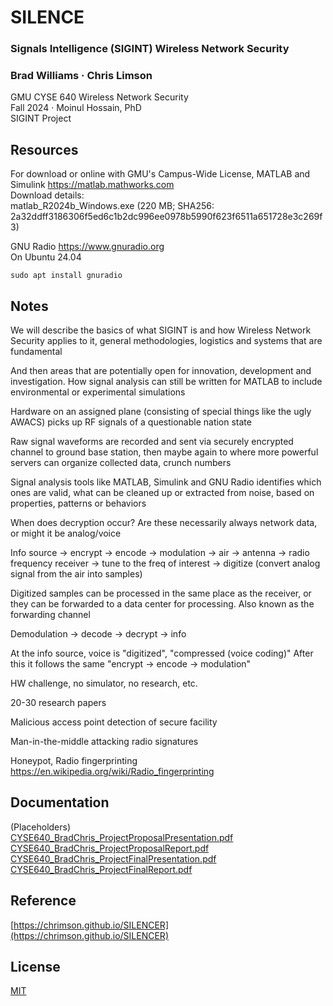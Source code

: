 # SILENCE

### Signals Intelligence (SIGINT) Wireless Network Security
### Brad Williams · Chris Limson
GMU CYSE 640 Wireless Network Security  
Fall 2024 · Moinul Hossain, PhD  
SIGINT Project  

## Resources

For download or online with GMU's Campus-Wide License, MATLAB and Simulink https://matlab.mathworks.com  
Download details:  
matlab_R2024b_Windows.exe (220 MB; SHA256: 2a32ddff3186306f5ed6c1b2dc996ee0978b5990f623f6511a651728e3c269f3)

GNU Radio https://www.gnuradio.org  
On Ubuntu 24.04

```
sudo apt install gnuradio
```

## Notes
We will describe the basics of what SIGINT is and how Wireless Network Security applies to it, general methodologies, logistics and systems that are fundamental

And then areas that are potentially open for innovation, development and investigation. How signal analysis can still be written for MATLAB to include environmental or experimental simulations

Hardware on an assigned plane (consisting of special things like the ugly AWACS) picks up RF signals of a questionable nation state

Raw signal waveforms are recorded and sent via securely encrypted channel to ground base station, then maybe again to where more powerful servers can organize collected data, crunch numbers

Signal analysis tools like MATLAB, Simulink and GNU Radio identifies which ones are valid, what can be cleaned up or extracted from noise, based on properties, patterns or behaviors

When does decryption occur? Are these necessarily always network data, or might it be analog/voice

Info source -> encrypt -> encode -> modulation -> air -> antenna -> radio frequency receiver -> tune to the freq of interest -> digitize (convert analog signal from the air into samples)

Digitized samples can be processed in the same place as the receiver, or they can be forwarded to a data center for processing. Also known as the forwarding channel

Demodulation -> decode -> decrypt -> info

At the info source, voice is "digitized", "compressed (voice coding)" After this it follows the same "encrypt -> encode -> modulation"

HW challenge, no simulator, no research, etc.

20-30 research papers

Malicious access point detection of secure facility

Man-in-the-middle attacking radio signatures

Honeypot, Radio fingerprinting https://en.wikipedia.org/wiki/Radio_fingerprinting

## Documentation
(Placeholders)  
[CYSE640_BradChris_ProjectProposalPresentation.pdf](docs/CYSE640_BradChris_ProjectProposalPresentation.pdf)  
[CYSE640_BradChris_ProjectProposalReport.pdf](docs/CYSE640_BradChris_ProjectProposalReport.pdf)  
[CYSE640_BradChris_ProjectFinalPresentation.pdf](docs/CYSE640_BradChris_ProjectFinalPresentation.pdf)  
[CYSE640_BradChris_ProjectFinalReport.pdf](docs/CYSE640_BradChris_ProjectFinalReport.pdf)  

## Reference
[https://chrimson.github.io/SILENCER](https://chrimson.github.io/SILENCER)  

## License
[MIT](LICENSE)
